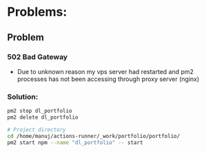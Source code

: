 # Problems:

## Problem

### 502 Bad Gateway

- Due to unknown reason my vps server had restarted and pm2 processes has not been accessing through proxy server (nginx)

### Solution:

```sh
pm2 stop dl_portfolio
pm2 delete dl_portfolio

# Project directory
cd /home/manuj/actions-runner/_work/portfolio/portfolio/
pm2 start npm --name "dl_portfolio" -- start
```
